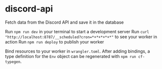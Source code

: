 # discord-api

Fetch data from the Discord API and save it in the database

Run `npm run dev` in your terminal to start a development server
Run `curl "http://localhost:8787/__scheduled?cron=*+*+*+*+*"` to see your worker in action
Run `npm run deploy` to publish your worker

Bind resources to your worker in `wrangler.toml`. After adding bindings, a type definition for the
`Env` object can be regenerated with `npm run cf-typegen`.
